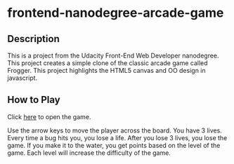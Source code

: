 frontend-nanodegree-arcade-game
===============================

Description
-----------

This is a project from the Udacity Front-End Web Developer nanodegree.  This project creates a simple clone of the classic arcade game called Frogger. This project highlights the HTML5 canvas and OO design in javascript.

How to Play
------------

Click [here](https://bschwarz.github.io/frontend-nanodegree-arcade-game/) to open the game.

Use the arrow keys to move the player across the board. You have 3 lives. Every time a bug hits you, you lose a life. After you lose 3 lives, you lose the game. If you make it to the water, you get points based on the level of the game. Each level will increase the difficulty of the game.

